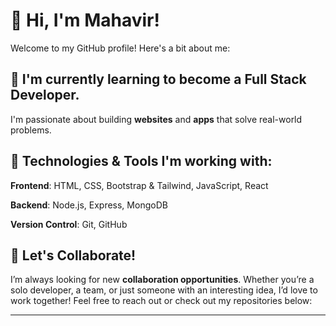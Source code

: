 # 👋 Hi, I'm Mahavir!

Welcome to my GitHub profile! Here's a bit about me:

## 🌱 I'm currently learning to become a **Full Stack Developer**.  
I'm passionate about building **websites** and **apps** that solve real-world problems.

## 🔧 Technologies & Tools I'm working with:
 **Frontend**: HTML, CSS, Bootstrap & Tailwind, JavaScript, React
 
 **Backend**: Node.js, Express, MongoDB
 
 **Version Control**: Git, GitHub

## 💬 Let's Collaborate!
I’m always looking for new **collaboration opportunities**. Whether you’re a solo developer, a team, or just someone with an interesting idea, I’d love to work together! Feel free to reach out or check out my repositories below:

---

<!---
Mahavir745/Mahavir745 is a ✨ special ✨ repository because its `README.md` (this file) appears on your GitHub profile.
You can click the Preview link to take a look at your changes.
--->
